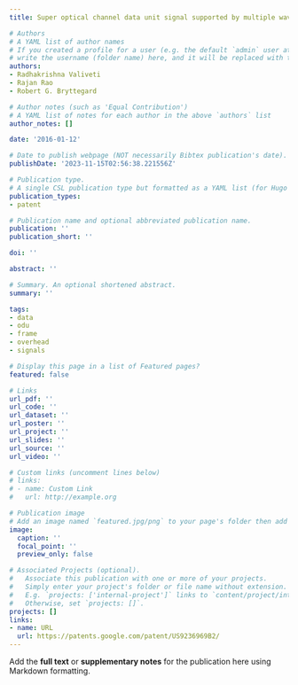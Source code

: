 ```yaml
---
title: Super optical channel data unit signal supported by multiple wavelengths

# Authors
# A YAML list of author names
# If you created a profile for a user (e.g. the default `admin` user at `content/authors/admin/`), 
# write the username (folder name) here, and it will be replaced with their full name and linked to their profile.
authors:
- Radhakrishna Valiveti
- Rajan Rao
- Robert G. Bryttegard

# Author notes (such as 'Equal Contribution')
# A YAML list of notes for each author in the above `authors` list
author_notes: []

date: '2016-01-12'

# Date to publish webpage (NOT necessarily Bibtex publication's date).
publishDate: '2023-11-15T02:56:38.221556Z'

# Publication type.
# A single CSL publication type but formatted as a YAML list (for Hugo requirements).
publication_types:
- patent

# Publication name and optional abbreviated publication name.
publication: ''
publication_short: ''

doi: ''

abstract: ''

# Summary. An optional shortened abstract.
summary: ''

tags:
- data
- odu
- frame
- overhead
- signals

# Display this page in a list of Featured pages?
featured: false

# Links
url_pdf: ''
url_code: ''
url_dataset: ''
url_poster: ''
url_project: ''
url_slides: ''
url_source: ''
url_video: ''

# Custom links (uncomment lines below)
# links:
# - name: Custom Link
#   url: http://example.org

# Publication image
# Add an image named `featured.jpg/png` to your page's folder then add a caption below.
image:
  caption: ''
  focal_point: ''
  preview_only: false

# Associated Projects (optional).
#   Associate this publication with one or more of your projects.
#   Simply enter your project's folder or file name without extension.
#   E.g. `projects: ['internal-project']` links to `content/project/internal-project/index.md`.
#   Otherwise, set `projects: []`.
projects: []
links:
- name: URL
  url: https://patents.google.com/patent/US9236969B2/
---
```


Add the **full text** or **supplementary notes** for the publication here using Markdown formatting.
